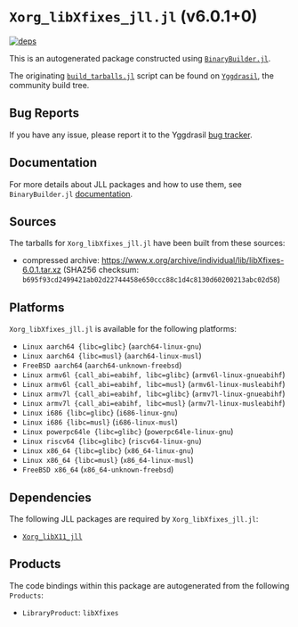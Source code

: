 # `Xorg_libXfixes_jll.jl` (v6.0.1+0)

[![deps](https://juliahub.com/docs/Xorg_libXfixes_jll/deps.svg)](https://juliahub.com/ui/Packages/General/Xorg_libXfixes_jll/)

This is an autogenerated package constructed using [`BinaryBuilder.jl`](https://github.com/JuliaPackaging/BinaryBuilder.jl).

The originating [`build_tarballs.jl`](https://github.com/JuliaPackaging/Yggdrasil/blob/6d706a98a051a8cf4173b0a35418a088ae2ce5e4/X/Xorg_libXfixes/build_tarballs.jl) script can be found on [`Yggdrasil`](https://github.com/JuliaPackaging/Yggdrasil/), the community build tree.

## Bug Reports

If you have any issue, please report it to the Yggdrasil [bug tracker](https://github.com/JuliaPackaging/Yggdrasil/issues).

## Documentation

For more details about JLL packages and how to use them, see `BinaryBuilder.jl` [documentation](https://docs.binarybuilder.org/stable/jll/).

## Sources

The tarballs for `Xorg_libXfixes_jll.jl` have been built from these sources:

* compressed archive: https://www.x.org/archive/individual/lib/libXfixes-6.0.1.tar.xz (SHA256 checksum: `b695f93cd2499421ab02d22744458e650ccc88c1d4c8130d60200213abc02d58`)

## Platforms

`Xorg_libXfixes_jll.jl` is available for the following platforms:

* `Linux aarch64 {libc=glibc}` (`aarch64-linux-gnu`)
* `Linux aarch64 {libc=musl}` (`aarch64-linux-musl`)
* `FreeBSD aarch64` (`aarch64-unknown-freebsd`)
* `Linux armv6l {call_abi=eabihf, libc=glibc}` (`armv6l-linux-gnueabihf`)
* `Linux armv6l {call_abi=eabihf, libc=musl}` (`armv6l-linux-musleabihf`)
* `Linux armv7l {call_abi=eabihf, libc=glibc}` (`armv7l-linux-gnueabihf`)
* `Linux armv7l {call_abi=eabihf, libc=musl}` (`armv7l-linux-musleabihf`)
* `Linux i686 {libc=glibc}` (`i686-linux-gnu`)
* `Linux i686 {libc=musl}` (`i686-linux-musl`)
* `Linux powerpc64le {libc=glibc}` (`powerpc64le-linux-gnu`)
* `Linux riscv64 {libc=glibc}` (`riscv64-linux-gnu`)
* `Linux x86_64 {libc=glibc}` (`x86_64-linux-gnu`)
* `Linux x86_64 {libc=musl}` (`x86_64-linux-musl`)
* `FreeBSD x86_64` (`x86_64-unknown-freebsd`)

## Dependencies

The following JLL packages are required by `Xorg_libXfixes_jll.jl`:

* [`Xorg_libX11_jll`](https://github.com/JuliaBinaryWrappers/Xorg_libX11_jll.jl)

## Products

The code bindings within this package are autogenerated from the following `Products`:

* `LibraryProduct`: `libXfixes`
